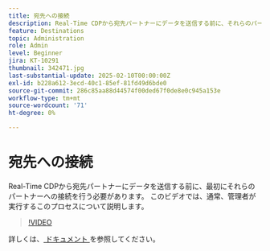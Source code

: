 ```yaml
---
title: 宛先への接続
description: Real-Time CDPから宛先パートナーにデータを送信する前に、それらのパートナーへの接続を設定する必要があります。 詳しくは、このビデオを参照してください。
feature: Destinations
topic: Administration
role: Admin
level: Beginner
jira: KT-10291
thumbnail: 342471.jpg
last-substantial-update: 2025-02-10T00:00:00Z
exl-id: b228a612-3ecd-40c1-85ef-81fd49d6bde0
source-git-commit: 286c85aa88d44574f00ded67f0de8e0c945a153e
workflow-type: tm+mt
source-wordcount: '71'
ht-degree: 0%

---
```


# 宛先への接続

Real-Time CDPから宛先パートナーにデータを送信する前に、最初にそれらのパートナーへの接続を行う必要があります。 このビデオでは、通常、管理者が実行するこのプロセスについて説明します。

>[!VIDEO](https://video.tv.adobe.com/v/342471/?learn=on&enablevpops)

詳しくは、[ ドキュメント ](https://experienceleague.adobe.com/ja/docs/experience-platform/destinations/ui/connect-destination) を参照してください。
